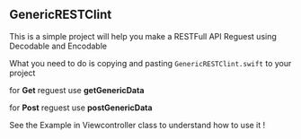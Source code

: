 ## GenericRESTClint

This is a simple project will help you make a RESTFull API Reguest using Decodable and Encodable 

What you need to do is copying and pasting `GenericRESTClint.swift` to your project

for **Get** reguest use **getGenericData** 

for **Post** reguest use **postGenericData**

See the Example in Viewcontroller class to understand how to use it !
